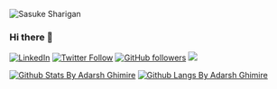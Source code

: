 ![Sasuke Sharigan](https://media.giphy.com/media/I6wUi5eTdUCWI/giphy.gif)
### Hi there 👋
[![LinkedIn][linkedin-shield]][linkedin-url]
[![Twitter Follow](https://img.shields.io/twitter/follow/adarshghimire.svg?style=social)](https://twitter.com/adarshghimire)  [![GitHub followers](https://img.shields.io/github/followers/ghimireadarsh.svg?style=social&label=Follow&maxAge=2592000)](https://github.com/ghimireadarsh?tab=followers) ![](https://komarev.com/ghpvc/?username=ghimireadarsh)
<!-- [![HitCount](http://hits.dwyl.com/ghimireadarsh/ghimireadarsh.svg)](http://hits.dwyl.com/ghimireadarsh/ghimireadarsh)  -->
<!-- 
**ghimireadarsh/ghimireadarsh** is a ✨ _special_ ✨ repository because its `README.md` (this file) appears on your GitHub profile. -->

<!-- Here are some info about me to get you started:

- 🔭 I’m currently working on Deep Learning
- 🌱 I’m currently learning how to grow everyday
- 👯 I’m looking to collaborate on NLP and Machine Learning Projects
- 🤔 I’m looking for help with ...
- 💬 Ask me about Machine learning, Deep learning, NLP, Big data (Hortonworks and Cloudera) and, Hybrid Cloud(Nutanix)
- 📫 How to reach me: @ghimireadarsh (Github), adarshghimire5@gmail.com 
- ⚡ Fun fact: I love cricket -->


[![Github Stats By Adarsh Ghimire](https://github-readme-stats.vercel.app/api?username=ghimireadarsh&show_icons=true&hide=issues&cache_seconds=86400&theme=great-gatsby&count_private=true)](https://github-readme-stats.vercel.app/api?username=ghimireadarsh&show_icons=true&hide=issues&cache_seconds=86400&theme=great-gatsby&count_private=true) 
[![Github Langs By Adarsh Ghimire](https://github-readme-stats.vercel.app/api/top-langs/?username=ghimireadarsh&layout=compact&show_icons=true&cache_seconds=86400&theme=great-gatsby)](https://github-readme-stats.vercel.app/api/top-langs/?username=ghimireadarsh&layout=compact&show_icons=true&cache_seconds=86400&theme=great-gatsby)

[linkedin-shield]: https://img.shields.io/badge/-LinkedIn-black.svg?style=flat-square&logo=linkedin&colorB=555
[linkedin-url]: https://www.linkedin.com/in/adarsh-ghimire-0a1a51a6/
